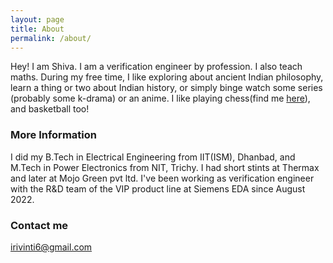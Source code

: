 ```yaml
---
layout: page
title: About
permalink: /about/
---
```


Hey! I am Shiva. I am a verification engineer by profession. I also teach maths. During my free time, I like exploring about ancient Indian philosophy, learn a thing or two about Indian history, or simply binge watch some series (probably some k-drama) or an anime. I like playing chess(find me [here](https://www.chess.com/member/lastbrook)), and basketball too!   

### More Information

I did my B.Tech in Electrical Engineering from IIT(ISM), Dhanbad, and M.Tech in Power Electronics from NIT, Trichy. I had short stints at Thermax and later at Mojo Green pvt ltd. I've been working as verification engineer with the R&D team of the VIP product line at Siemens EDA since August 2022.

### Contact me

[irivinti6@gmail.com](mailto:irivinti6@gmail.com)

